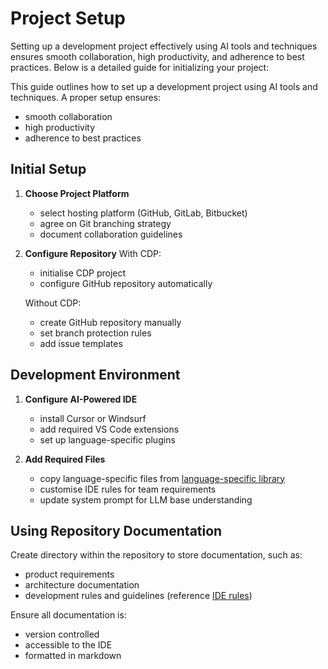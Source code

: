 # Project Setup

Setting up a development project effectively using AI tools and techniques ensures smooth collaboration, high productivity, and adherence to best practices. Below is a detailed guide for initializing your project:

This guide outlines how to set up a development project using AI tools and techniques. A proper setup ensures:
- smooth collaboration
- high productivity
- adherence to best practices

## Initial Setup

1. **Choose Project Platform**
   - select hosting platform (GitHub, GitLab, Bitbucket)
   - agree on Git branching strategy
   - document collaboration guidelines

2. **Configure Repository**
   With CDP:
   - initialise CDP project
   - configure GitHub repository automatically
   
   Without CDP:
   - create GitHub repository manually
   - set branch protection rules
   - add issue templates

## Development Environment

1. **Configure AI-Powered IDE**
   - install Cursor or Windsurf
   - add required VS Code extensions
   - set up language-specific plugins

2. **Add Required Files**
   - copy language-specific files from [language-specific library](../language-specific/README.md)
   - customise IDE rules for team requirements
   - update system prompt for LLM base understanding

## Using Repository Documentation

Create directory within the repository to store documentation, such as:
- product requirements
- architecture documentation
- development rules and guidelines (reference [IDE rules](../language-specific/README.md))

Ensure all documentation is:
- version controlled
- accessible to the IDE
- formatted in markdown